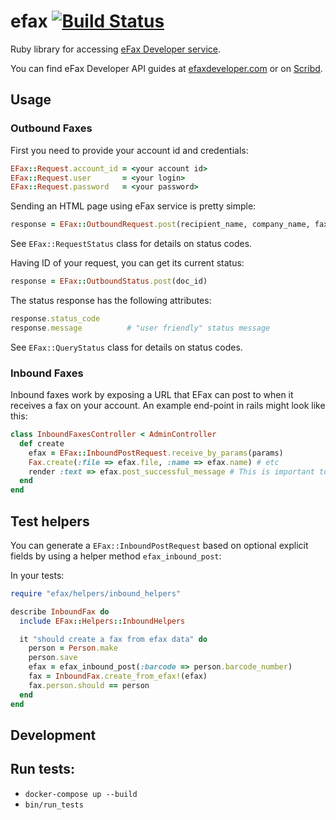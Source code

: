 # efax [![Build Status](https://secure.travis-ci.org/szimek/efax.png)](http://travis-ci.org/szimek/efax)

Ruby library for accessing [eFax Developer service](http://www.efaxdeveloper.com).

You can find eFax Developer API guides at [efaxdeveloper.com](https://secure.efaxdeveloper.com/techDocs/eFaxDeveloper_Universal_Implementation_Kit_v1.0.zip) or on [Scribd](http://www.scribd.com/doc/5382394/eFax-Developer-Universal-User-Guide-Outbound).

## Usage

### Outbound Faxes

First you need to provide your account id and credentials:

```ruby
EFax::Request.account_id = <your account id>
EFax::Request.user       = <your login>
EFax::Request.password   = <your password>
```
Sending an HTML page using eFax service is pretty simple:

```ruby
response = EFax::OutboundRequest.post(recipient_name, company_name, fax_number, subject, content)
```

See `EFax::RequestStatus` class for details on status codes.


Having ID of your request, you can get its current status:

```ruby
response = EFax::OutboundStatus.post(doc_id)
```

The status response has the following attributes:

```ruby
response.status_code
response.message          # "user friendly" status message
```

See `EFax::QueryStatus` class for details on status codes.

### Inbound Faxes

Inbound faxes work by exposing a URL that EFax can post to when it receives a fax on your account. An example end-point in rails might look like this:

```ruby
class InboundFaxesController < AdminController
  def create
    efax = EFax::InboundPostRequest.receive_by_params(params)
    Fax.create(:file => efax.file, :name => efax.name) # etc
    render :text => efax.post_successful_message # This is important to let EFax know you successfully processed the incoming request.
  end
end
```

## Test helpers

You can generate a `EFax::InboundPostRequest` based on optional explicit fields by using a helper method `efax_inbound_post`:

In your tests:

```ruby
require "efax/helpers/inbound_helpers"

describe InboundFax do
  include EFax::Helpers::InboundHelpers

  it "should create a fax from efax data" do
    person = Person.make
    person.save
    efax = efax_inbound_post(:barcode => person.barcode_number)
    fax = InboundFax.create_from_efax!(efax)
    fax.person.should == person
  end
end
```

## Development

## Run tests:
* `docker-compose up --build`
* `bin/run_tests`
